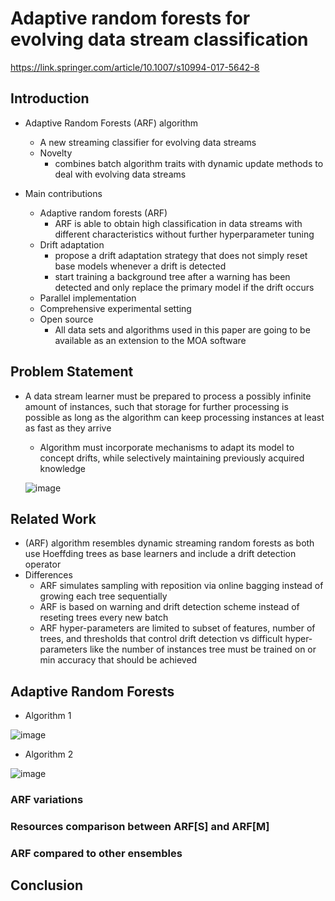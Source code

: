 # Adaptive random forests for evolving data stream classification
https://link.springer.com/article/10.1007/s10994-017-5642-8

## Introduction
- Adaptive Random Forests (ARF) algorithm
  - A new streaming classifier for evolving data streams
  - Novelty
    - combines batch algorithm traits with dynamic update methods to deal with evolving data streams

- Main contributions
  - Adaptive random forests (ARF)
    - ARF is able to obtain high classification in data streams with different characteristics without further hyperparameter tuning
  - Drift adaptation
    - propose a drift adaptation strategy that does not simply reset base models whenever a drift is detected
    -  start training a background tree after a warning has been detected and only replace the primary model if the drift occurs
  - Parallel implementation
  - Comprehensive experimental setting
  - Open source
    - All data sets and algorithms used in this paper are going to be available as an extension to the MOA software

## Problem Statement
- A data stream learner must be prepared to process a possibly infinite amount of instances, such 
that storage for further processing is possible as long as the algorithm can keep processing instances 
at least as fast as they arrive
  - Algorithm must incorporate mechanisms to adapt its model to concept drifts, while selectively 
  maintaining previously acquired knowledge
  
  ![image](https://user-images.githubusercontent.com/55554531/136395461-68215140-a82c-4df4-9726-d799bfbf2c0a.png)

## Related Work
- (ARF) algorithm resembles dynamic streaming random forests as both use Hoeffding trees as base learners and include a drift detection operator
- Differences
  - ARF simulates sampling with reposition via online bagging instead of growing each tree sequentially
  - ARF is based on warning and drift detection scheme instead of reseting trees every new batch
  - ARF hyper-parameters are limited to subset of features, number of trees, and thresholds that control drift detection
  vs difficult hyper-parameters like the number of instances tree must be trained on or min accuracy that should be achieved

## Adaptive Random Forests
- Algorithm 1

![image](https://user-images.githubusercontent.com/55554531/136396335-0a697728-69c4-4594-b756-34d135ce6794.png)

- Algorithm 2

![image](https://user-images.githubusercontent.com/55554531/136396546-93d56446-ce4e-4764-9a46-5fe1f8d1d748.png)

### ARF variations

### Resources comparison between ARF[S] and ARF[M]

### ARF compared to other ensembles

## Conclusion
